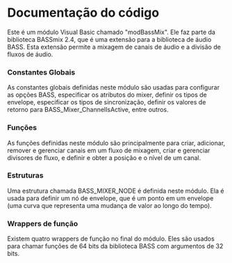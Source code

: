 # Documentação do código

Este é um módulo Visual Basic chamado "modBassMix". Ele faz parte da biblioteca BASSmix 2.4, que é uma extensão para a biblioteca de áudio BASS. Esta extensão permite a mixagem de canais de áudio e a divisão de fluxos de áudio.

### Constantes Globais

As constantes globais definidas neste módulo são usadas para configurar as opções BASS, especificar os atributos do mixer, definir os tipos de envelope, especificar os tipos de sincronização, definir os valores de retorno para BASS_Mixer_ChannelIsActive, entre outros.

### Funções

As funções definidas neste módulo são principalmente para criar, adicionar, remover e gerenciar canais em um fluxo de mixagem, criar e gerenciar divisores de fluxo, e definir e obter a posição e o nível de um canal.

### Estruturas

Uma estrutura chamada BASS_MIXER_NODE é definida neste módulo. Ela é usada para definir um nó de envelope, que é um ponto em um envelope (uma curva que representa uma mudança de valor ao longo do tempo).

### Wrappers de função

Existem quatro wrappers de função no final do módulo. Eles são usados para chamar funções de 64 bits da biblioteca BASS com argumentos de 32 bits.